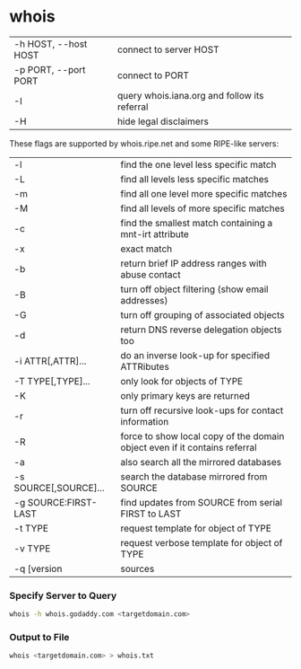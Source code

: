 # whois

|                      |                                              |
|----------------------|----------------------------------------------|
| -h HOST, --host HOST | connect to server HOST                       |
| -p PORT, --port PORT | connect to PORT                              |
| -I                   | query whois.iana.org and follow its referral |
| -H                   | hide legal disclaimers                       |

These flags are supported by whois.ripe.net and some RIPE-like servers:

|                            |                                                                            |
|----------------------------|----------------------------------------------------------------------------|
| -l                         | find the one level less specific match                                     |
| -L                         | find all levels less specific matches                                      |
| -m                         | find all one level more specific matches                                   |
| -M                         | find all levels of more specific matches                                   |
| -c                         | find the smallest match containing a mnt-irt attribute                     |
| -x                         | exact match                                                                |
| -b                         | return brief IP address ranges with abuse contact                          |
| -B                         | turn off object filtering (show email addresses)                           |
| -G                         | turn off grouping of associated objects                                    |
| -d                         | return DNS reverse delegation objects too                                  |
| -i ATTR[,ATTR]...          | do an inverse look-up for specified ATTRibutes                             |
| -T TYPE[,TYPE]...          | only look for objects of TYPE                                              |
| -K                         | only primary keys are returned                                             |
| -r                         | turn off recursive look-ups for contact information                        |
| -R                         | force to show local copy of the domain object even if it contains referral |
| -a                         | also search all the mirrored databases                                     |
| -s SOURCE[,SOURCE]...      | search the database mirrored from SOURCE                                   |
| -g SOURCE:FIRST-LAST       | find updates from SOURCE from serial FIRST to LAST                         |
| -t TYPE                    | request template for object of TYPE                                        |
| -v TYPE                    | request verbose template for object of TYPE                                |
| -q [version|sources|types] | query specified server info                                             |

### Specify Server to Query
```bash
whois -h whois.godaddy.com <targetdomain.com>
```

### Output to File
```bash
whois <targetdomain.com> > whois.txt
```